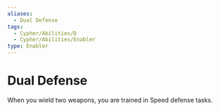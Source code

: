 ```yaml
---
aliases:
  - Dual Defense
tags:
  - Cypher/Abilities/D
  - Cypher/Abilities/Enabler
type: Enabler
---
```


# Dual Defense

When you wield two weapons, you are trained in Speed defense tasks.
